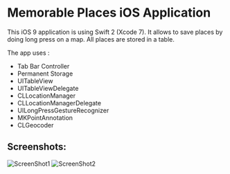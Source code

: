 # Memorable Places iOS Application  
  
This iOS 9 application is using Swift 2 (Xcode 7). It allows to save places by doing long press on a map. All places are stored in a table.  

The app uses :
- Tab Bar Controller
- Permanent Storage
- UITableView
- UITableViewDelegate
- CLLocationManager
- CLLocationManagerDelegate
- UILongPressGestureRecognizer
- MKPointAnnotation
- CLGeocoder
  
## Screenshots:
  
![ScreenShot1](https://raw.github.com/RedFish/Memorable-Places/master/Screenshots/Screenshot_1.png)
![ScreenShot2](https://raw.github.com/RedFish/Memorable-Places/master/Screenshots/Screenshot_2.png)